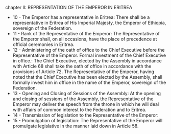chapter II: REPRESENTATION OF THE EMPEROR IN ERITREA

<ul>
			<li>10 - The Emperor has a representative in Eritrea: There shall be a representative in Eritrea of His Imperial Majesty, the Emperor of Ethiopia, sovereign of the Federation.<ul>
			</ul></li>			<li>11 - Rank of the Representative of the Emperor: The Representative of the Emperor shall, on all occasions, have the place of precedence at official ceremonies in Eritrea.<ul>
			</ul></li>			<li>12 - Administering of the oath of office to the Chief Executive before the Representative of the Emperor. Formal investment of the Chief Executive in office.: The Chief Executive, elected by the Assembly in accordance with Article 68 shall take the oath of office in accordance with the provisions of Article 72. The Representative of the Emperor, having noted that the Chief Executive has been elected by the Assembly, shall formally invest him in office in the name of the Emperor, sovereign of the Federation.<ul>
			</ul></li>			<li>13 - Opening and Closing of Sessions of the Assembly: At the opening and closing of sessions of the Assembly, the Representative of the Emperor may deliver the speech from the throne in which he will deal with affairs of common interest to the Federation and to Eritrea.<ul>
			</ul></li>			<li>14 - Transmission of legislation to the Representative of the Emperor: <ul>
			</ul></li>			<li>15 - Promulgation of legislation: The Representative of the Emperor will promulgate legislative in the manner laid down in Article 58.<ul>
			</ul></li></ul>